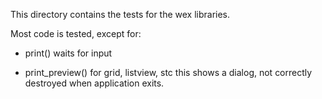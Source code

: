 This directory contains the tests for the wex libraries.

Most code is tested, except for:

- print()
  waits for input
  
- print_preview()
  for grid, listview, stc
  this shows a dialog, not correctly destroyed when application exits.
